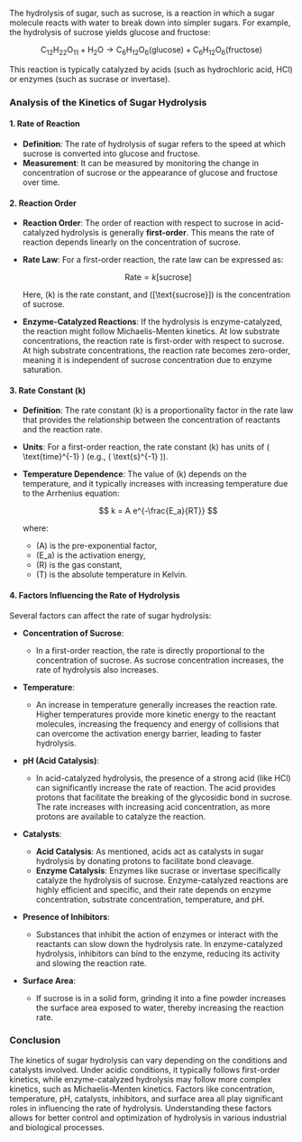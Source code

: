 

The hydrolysis of sugar, such as sucrose, is a reaction in which a sugar molecule reacts with water to break down into simpler sugars. For example, the hydrolysis of sucrose yields glucose and fructose:

$$
\text{C}_{12}\text{H}_{22}\text{O}_{11} + \text{H}_2\text{O} \rightarrow \text{C}_6\text{H}_{12}\text{O}_6 (\text{glucose}) + \text{C}_6\text{H}_{12}\text{O}_6 (\text{fructose})
$$

This reaction is typically catalyzed by acids (such as hydrochloric acid, HCl) or enzymes (such as sucrase or invertase).

### Analysis of the Kinetics of Sugar Hydrolysis

#### 1. **Rate of Reaction**

- **Definition**: The rate of hydrolysis of sugar refers to the speed at which sucrose is converted into glucose and fructose.
- **Measurement**: It can be measured by monitoring the change in concentration of sucrose or the appearance of glucose and fructose over time.

#### 2. **Reaction Order**

- **Reaction Order**: The order of reaction with respect to sucrose in acid-catalyzed hydrolysis is generally **first-order**. This means the rate of reaction depends linearly on the concentration of sucrose.
- **Rate Law**: For a first-order reaction, the rate law can be expressed as:
  
  $$
  \text{Rate} = k[\text{sucrose}]
  $$

  Here, \(k\) is the rate constant, and \([\text{sucrose}]\) is the concentration of sucrose.

- **Enzyme-Catalyzed Reactions**: If the hydrolysis is enzyme-catalyzed, the reaction might follow Michaelis-Menten kinetics. At low substrate concentrations, the reaction rate is first-order with respect to sucrose. At high substrate concentrations, the reaction rate becomes zero-order, meaning it is independent of sucrose concentration due to enzyme saturation.

#### 3. **Rate Constant (k)**

- **Definition**: The rate constant \(k\) is a proportionality factor in the rate law that provides the relationship between the concentration of reactants and the reaction rate.
- **Units**: For a first-order reaction, the rate constant \(k\) has units of \( \text{time}^{-1} \) (e.g., \( \text{s}^{-1} \)).
- **Temperature Dependence**: The value of \(k\) depends on the temperature, and it typically increases with increasing temperature due to the Arrhenius equation:
  
  $$
  k = A e^{-\frac{E_a}{RT}}
  $$
  
  where:
  - \(A\) is the pre-exponential factor,
  - \(E_a\) is the activation energy,
  - \(R\) is the gas constant,
  - \(T\) is the absolute temperature in Kelvin.

#### 4. **Factors Influencing the Rate of Hydrolysis**

Several factors can affect the rate of sugar hydrolysis:

- **Concentration of Sucrose**: 
  - In a first-order reaction, the rate is directly proportional to the concentration of sucrose. As sucrose concentration increases, the rate of hydrolysis also increases.

- **Temperature**: 
  - An increase in temperature generally increases the reaction rate. Higher temperatures provide more kinetic energy to the reactant molecules, increasing the frequency and energy of collisions that can overcome the activation energy barrier, leading to faster hydrolysis.

- **pH (Acid Catalysis)**: 
  - In acid-catalyzed hydrolysis, the presence of a strong acid (like HCl) can significantly increase the rate of reaction. The acid provides protons that facilitate the breaking of the glycosidic bond in sucrose. The rate increases with increasing acid concentration, as more protons are available to catalyze the reaction.

- **Catalysts**: 
  - **Acid Catalysis**: As mentioned, acids act as catalysts in sugar hydrolysis by donating protons to facilitate bond cleavage.
  - **Enzyme Catalysis**: Enzymes like sucrase or invertase specifically catalyze the hydrolysis of sucrose. Enzyme-catalyzed reactions are highly efficient and specific, and their rate depends on enzyme concentration, substrate concentration, temperature, and pH.
  
- **Presence of Inhibitors**: 
  - Substances that inhibit the action of enzymes or interact with the reactants can slow down the hydrolysis rate. In enzyme-catalyzed hydrolysis, inhibitors can bind to the enzyme, reducing its activity and slowing the reaction rate.

- **Surface Area**:
  - If sucrose is in a solid form, grinding it into a fine powder increases the surface area exposed to water, thereby increasing the reaction rate.

### Conclusion

The kinetics of sugar hydrolysis can vary depending on the conditions and catalysts involved. Under acidic conditions, it typically follows first-order kinetics, while enzyme-catalyzed hydrolysis may follow more complex kinetics, such as Michaelis-Menten kinetics. Factors like concentration, temperature, pH, catalysts, inhibitors, and surface area all play significant roles in influencing the rate of hydrolysis. Understanding these factors allows for better control and optimization of hydrolysis in various industrial and biological processes.